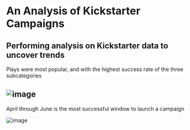 # An Analysis of Kickstarter Campaigns
Performing analysis on Kickstarter data to uncover trends
---
Plays were most popular, and with the highest success rate of the three subcategories

![image](https://user-images.githubusercontent.com/100323377/156101905-a0e0291f-dff7-46e7-a228-d236c5f2ff02.png)
---
April through June is the most successful window to launch a campaign

![image](https://user-images.githubusercontent.com/100323377/156101969-55f5dbff-43f2-4f45-9736-3c135e4993ee.png)

